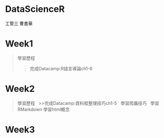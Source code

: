 # DataScienceR
工管三 曹書華
# Week1
>學習歷程
>>完成Datacamp:R語言導論ch1-6
# Week2
>學習歷程
   >>完成Datacamp:資料框整理技巧ch1-5
   學習爬蟲技巧
   學習RMarkdown
   學習html概念
# Week3
